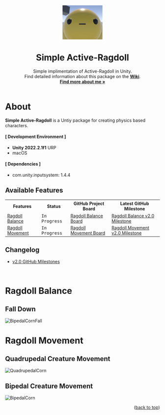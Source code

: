 <div id="top"></div>

<br />

<!-- PROJECT LOGO -->
<div align="center">
  <img src="Assets/ProjectInfo/Icons/CornLogo2.png" alt="Logo" width="130">
  <h1 align="center">Simple Active-Ragdoll</h1>
  <p align="center">
    Simple implimentation of Active-Ragdoll in Unity.<br />
    Find detailed information about this package on the <a href="https://github.com/hyunwookimbob/Simple-ActiveRagdoll/wiki"><strong>Wiki</strong></a>.
    <br />
    <a href="https://colliecollie.netlify.app"><strong>Find more about me »</strong></a>
    <br />
    <br />
  </p>
</div>

# About
**Simple Active-Ragdoll** is a Untiy package for creating physics based characters.

#### [ Development Environment ]
- **Unity 2022.2.1f1** URP
- macOS

#### [ Dependencies ]
- com.unity.inputsystem: 1.4.4

## Available Features
<table>
<tr>
<th>Features</th>
<th>Status</th>
<th>GitHub Project Board</th>
<th>Latest GitHub Milestone</th>
</tr>

<tr>
<td><a href="https://github.com/hyunwookimbob/Simple-ActiveRagdoll/wiki/Ragdoll-Balance">Ragdoll Balance</a></td>
<td><kbd>In Progress</kbd></td>
<td><a href="https://github.com/users/hyunwookimbob/projects/2/views/6?filterQuery=repo%3A%22hyunwookimbob%2FSimple-ActiveRagdoll%22++label%3A%22Ragdoll+Balance%22">Ragdoll Balance Board</a></td>
<td><a href="https://github.com/hyunwookimbob/Simple-ActiveRagdoll/issues?q=milestone%3Av2.0+is%3Aclosed+label%3A%22Ragdoll+Balance%22">Ragdoll Balance v2.0 Milestone</a></td>
</tr>

<tr>
<td><a href="https://github.com/hyunwookimbob/Simple-ActiveRagdoll/wiki/Ragdoll-Movement">Ragdoll Movement</a></td>
<td><kbd>In Progress</kbd></td>
<td><a href="https://github.com/users/hyunwookimbob/projects/2/views/6?filterQuery=repo%3A%22hyunwookimbob%2FSimple-ActiveRagdoll%22++label%3A%22Ragdoll+Movement%22">Ragdoll Movement Board</a></td>
<td><a href="https://github.com/hyunwookimbob/Simple-ActiveRagdoll/issues?q=milestone%3Av2.0+is%3Aclosed+label%3A%22Ragdoll+Movement%22+">Ragdoll Movement v2.0 Milestone</a></td>
</tr>

</table>

## Changelog
- [v2.0 GitHub Milestones](https://github.com/hyunwookimbob/Simple-ActiveRagdoll/milestone/1?closed=1)

<br />

# Ragdoll Balance

## Fall Down

![BipedalCornFall](https://user-images.githubusercontent.com/32338791/152670538-92fca0ed-a1ef-4904-b619-4e8b36f57c7f.gif)

# Ragdoll Movement

## Quadrupedal Creature Movement
![QuadrupedalCorn](https://user-images.githubusercontent.com/32338791/152670547-573b6c97-3a3d-4679-a38f-9637e114dc54.gif)

## Bipedal Creature Movement
![BipedalCorn](https://user-images.githubusercontent.com/32338791/152670545-02391013-e3e1-4e0a-8cb1-8dc76ea73b30.gif)

<p align="right">(<a href="#top">back to top</a>)</p>
<br />
